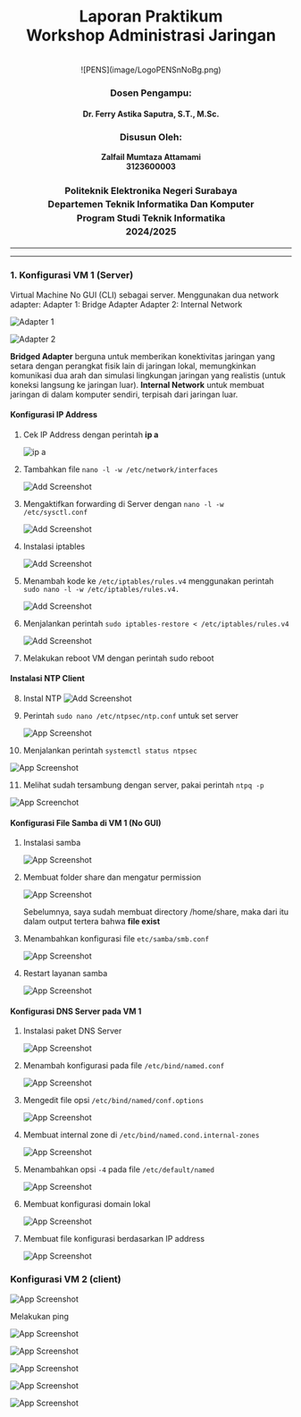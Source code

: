 <div align="center">
  <h1 style="text-align: center;font-weight: bold">Laporan Praktikum<br>Workshop Administrasi Jaringan</h1>
</div>
<br />

<div align="center">
  ![PENS](image/LogoPENSnNoBg.png)

  <h3 style="text-align: center;">Dosen Pengampu:</h3>
  <h4 style="text-align: center;">Dr. Ferry Astika Saputra, S.T., M.Sc.</h4>

  <h3 style="text-align: center;">Disusun Oleh:</h3>
  <p style="text-align: center;">
    <strong>Zalfail Mumtaza Attamami</strong><br>
    <strong>3123600003</strong>
  </p>

<h3 style="text-align: center;line-height: 1.5">Politeknik Elektronika Negeri Surabaya<br>Departemen Teknik Informatika Dan Komputer<br>Program Studi Teknik Informatika<br>2024/2025</h3>
  <hr><hr>
</div>

### 1. Konfigurasi VM 1 (Server)
Virtual Machine No GUI (CLI) sebagai server.
Menggunakan dua network adapter:
Adapter 1: Bridge Adapter
Adapter 2: Internal Network

![Adapter 1](image/Adapter1.png)

![Adapter 2](image/Adapter2.png)

**Bridged Adapter** berguna untuk memberikan konektivitas jaringan yang setara dengan perangkat fisik lain di jaringan lokal, memungkinkan komunikasi dua arah dan simulasi lingkungan jaringan yang realistis (untuk koneksi langsung ke jaringan luar). **Internal Network** untuk membuat jaringan di dalam komputer sendiri, terpisah dari jaringan luar.

#### Konfigurasi IP Address

1. Cek IP Address dengan perintah **ip a**

   ![ip a](image/ipa_nogui.png)

2. Tambahkan file `nano -l -w /etc/network/interfaces`

   ![Add Screenshot](image/auto.png)

3. Mengaktifkan forwarding di Server dengan `nano -l -w /etc/sysctl.conf`

    ![Add Screenshot](image/etc-sysctl.png)

4. Instalasi iptables

    ![Add Screenshot](image/iptables.png)

5. Menambah kode ke `/etc/iptables/rules.v4` menggunakan perintah `sudo nano -l -w /etc/iptables/rules.v4.`

    ![Add Screenshot](image/addcode2.png)

6. Menjalankan perintah `sudo iptables-restore < /etc/iptables/rules.v4`

    ![Add Screenshot](image/iptables-restore.png)

7. Melakukan reboot VM dengan perintah sudo reboot

#### Instalasi NTP Client

8. Instal NTP
   ![Add Screenshot](image/install-ntp.png)

9. Perintah `sudo nano /etc/ntpsec/ntp.conf` untuk set server

   ![App Screenshot](image/set-server-ip.png)

10. Menjalankan perintah `systemctl status ntpsec` 

   ![App Screenshot](image/status-ntp.png)

11. Melihat sudah tersambung dengan server, pakai perintah `ntpq -p`

   ![App Screenchot](validasi-koneksi-ntp.png)

#### Konfigurasi File Samba di VM 1 (No GUI)

1. Instalasi samba
   
   ![App Screenshot](install-samba.png)

2. Membuat folder share dan mengatur permission

   ![App Screenshot](mkdir-samba.png)

   Sebelumnya, saya sudah membuat directory /home/share, maka dari
   itu dalam output tertera bahwa **file exist**

3. Menambahkan konfigurasi file `etc/samba/smb.conf`

   ![App Screenshot](konfigurasi-samba.png.png)

4. Restart layanan samba

   ![App Screenshot](restart-status-samba.png)

#### Konfigurasi DNS Server pada VM 1
1. Instalasi paket DNS Server

   ![App Screenshot](dns-bind-utils.png)

2. Menambah konfigurasi pada file `/etc/bind/named.conf`

   ![App Screenshot](konfigurasi-dns.png)

3. Mengedit file opsi `/etc/bind/named/conf.options`

   ![App Screenshot](konfigurasi-dns-conf-options.png)

4. Membuat internal zone di `/etc/bind/named.cond.internal-zones`

   ![App Screenshot](internal-zone.png)

5. Menambahkan opsi `-4` pada file `/etc/default/named`

   ![App Screenshot](tambah-min4.png)

6. Membuat konfigurasi domain lokal

   ![App Screenshot](konfigurasi-domain-lokal.png)

7. Membuat file konfigurasi berdasarkan IP address

   ![App Screenshot](konfigurasi-ip-addr.png)

### Konfigurasi VM 2 (client)

   ![App Screenshot](vm2.png)

Melakukan ping

   ![App Screenshot](ping-address.png)

   ![App Screenshot](ping-gateaway.png)

   ![App Screenshot](ping-1111.png)

   ![App Screenshot](ping-8888.png)

   ![App Screenshot](ping-google.png)
